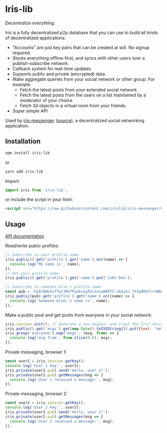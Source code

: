 # Iris-lib
*Decentralize everything.*

Iris is a fully decentralized p2p database that you can use to build all kinds of decentralized applications.

* "Accounts" are just key pairs that can be created at will. No signup required.
* Stores everything offline-first, and syncs with other users over a publish-subscribe network.
* Callback system for real-time updates.
* Supports public and private (encrypted) data.
* Make aggregate queries from your social network or other group. For example:
  - Fetch the latest posts from your extended social network.
  - Fetch the latest posts from the users on a list maintained by a moderator of your choice.
  - Fetch 3d objects in a virtual room from your friends.
* Super simple API

Used by [iris-messenger](https://iris.to) ([source](https://github.com/irislib/iris-messenger)), a decentralized social
networking application.

## Installation

```sh
npm install iris-lib
```

or

```sh
yarn add iris-lib
```

Import:
```js
import iris from 'iris-lib';
```

or include the script in your html:

```html
<script src="https://raw.githubusercontent.com/irislib/iris-messenger/master/iris-lib/dist/iris.umd.production.min.js"></script>
```

## Usage

[API documentation](https://docs.iris.to)

Read/write public profiles:
```js
// Subscribe to your profile name
iris.public().get('profile').get('name').on((name) => {
  console.log('My name is', name);
});
// Set your profile name
iris.public().get('profile').get('name').put('John Doe');

// Subscribe to someone else's profile name
const pub = 'hyECQHwSo7fgr2MVfPyakvayPeixxsaAWVtZ-vbaiSc.TXIp8MnCtrnW6n2MrYquWPcc-DTmZzMBmc2yaGv9gIU'; // Iris public key
iris.public(pub).get('profile').get('name').on((name) => {
  console.log('Someone else\'s name is', name);
});
```

Make a public post and get posts from everyone in your social network:
```js
iris.session.init(); // Generate a new keypair and crawl the Iris social network using a default entry point.
iris.public().get('msgs').get(new Date().toISOString()).put({text: 'Hello world!'});
iris.group('everyone').map('msgs', (msg, from) => {
  console.log('msg from', from.slice(0,6), msg);
});
```

Private messaging, browser 1:
```js
const user1 = iris.session.getKey();
console.log('User 1 key:', user1);
iris.private(user2.pub).send('Hello, user 2!');
iris.private(user2.pub).getMessages(msg => {
  console.log('User 1 received a message:', msg);
});
```

Private messaging, browser 2:
```js
const user2 = iris.session.getKey();
console.log('User 2 key:', user2);
iris.private(user1.pub).send('Hello, user 1!');
iris.private(user1.pub).getMessages(msg => {
  console.log('User 2 received a message:', msg);
});
```
